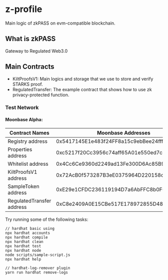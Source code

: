 # z-profile
Main logic of zkPASS on evm-compatible blockchain. 

## What is zkPASS
Gateway to Regulated Web3.0

## Main Contracts
- KiltProofsV1: Main logics and storage that we use to store and verify STARKS proof.
- RegulatedTransfer: The example contract that shows how to use zk privacy-protected function.

### Test Network
#### Moonbase Alpha:
|  Contract Names | Moonbase Addresses |
|  ----  | ----  |
| Registry address | 0x5417145E1e483f24FF8a15c9ebBee24fff179bc1 |
| Properties address | 0xc5217f20Cc3956c74aff65A01e550ed7cC4eD6Ef |
| Whitelist address | 0x4Cc6Ce9360d2249ad13Fe300D6Ac85B9CD3a538b |
| KiltProofsV1 address | 0x72AcB0f573287B3eE0375964D220158cD18465cb |
| SampleToken address | 0xE29e1CFDC236119194D7a6AbFFC8b0F6d2aDd6e5 |
| RegulatedTransfer address | 0xC8e2409A0E15CBe517E178972855D486e7E881e1 |

Try running some of the following tasks:

```shell
// hardhat basic using
npx hardhat accounts
npx hardhat compile
npx hardhat clean
npx hardhat test
npx hardhat node
node scripts/sample-script.js
npx hardhat help

// hardhat-log-remover plugin
yarn run hardhat remove-logs
```
